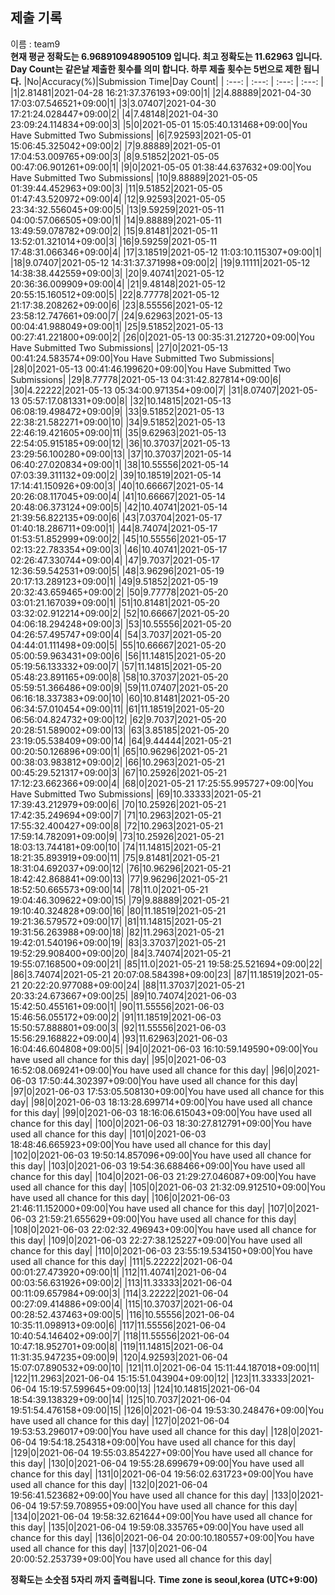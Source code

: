 


  
## 제출 기록  
이름 : team9  
**현재 평균 정확도는 6.968910948905109 입니다. 최고 정확도는 11.62963 입니다.**  
**Day Count는 같은날 제출한 횟수를 의미 합니다. 하루 제출 횟수는 5번으로 제한 됩니다.**
|No|Accuracy(%)|Submission Time|Day Count|
| :---: | :---: | :---: | :---: |
|1|2.81481|2021-04-28 16:21:37.376193+09:00|1|
|2|4.88889|2021-04-30 17:03:07.546521+09:00|1|
|3|3.07407|2021-04-30 17:21:24.028447+09:00|2|
|4|7.48148|2021-04-30 23:09:24.114834+09:00|3|
|5|0|2021-05-01 15:05:40.131468+09:00|You Have Submitted Two Submissions|
|6|7.92593|2021-05-01 15:06:45.325042+09:00|2|
|7|9.88889|2021-05-01 17:04:53.009765+09:00|3|
|8|9.51852|2021-05-05 00:47:06.901261+09:00|1|
|9|0|2021-05-05 01:38:44.637632+09:00|You Have Submitted Two Submissions|
|10|9.88889|2021-05-05 01:39:44.452963+09:00|3|
|11|9.51852|2021-05-05 01:47:43.520972+09:00|4|
|12|9.92593|2021-05-05 23:34:32.556045+09:00|5|
|13|9.59259|2021-05-11 04:00:57.066505+09:00|1|
|14|9.88889|2021-05-11 13:49:59.078782+09:00|2|
|15|9.81481|2021-05-11 13:52:01.321014+09:00|3|
|16|9.59259|2021-05-11 17:48:31.066346+09:00|4|
|17|3.18519|2021-05-12 11:03:10.115307+09:00|1|
|18|9.07407|2021-05-12 14:31:37.371998+09:00|2|
|19|9.11111|2021-05-12 14:38:38.442559+09:00|3|
|20|9.40741|2021-05-12 20:36:36.009909+09:00|4|
|21|9.48148|2021-05-12 20:55:15.160512+09:00|5|
|22|8.77778|2021-05-12 21:17:38.208262+09:00|6|
|23|8.55556|2021-05-12 23:58:12.747661+09:00|7|
|24|9.62963|2021-05-13 00:04:41.988049+09:00|1|
|25|9.51852|2021-05-13 00:27:41.221800+09:00|2|
|26|0|2021-05-13 00:35:31.212720+09:00|You Have Submitted Two Submissions|
|27|0|2021-05-13 00:41:24.583574+09:00|You Have Submitted Two Submissions|
|28|0|2021-05-13 00:41:46.199620+09:00|You Have Submitted Two Submissions|
|29|8.77778|2021-05-13 04:31:42.827814+09:00|6|
|30|4.22222|2021-05-13 05:34:00.971354+09:00|7|
|31|8.07407|2021-05-13 05:57:17.081331+09:00|8|
|32|10.14815|2021-05-13 06:08:19.498472+09:00|9|
|33|9.51852|2021-05-13 22:38:21.582271+09:00|10|
|34|9.51852|2021-05-13 22:46:19.421605+09:00|11|
|35|9.62963|2021-05-13 22:54:05.915185+09:00|12|
|36|10.37037|2021-05-13 23:29:56.100280+09:00|13|
|37|10.37037|2021-05-14 06:40:27.020834+09:00|1|
|38|10.55556|2021-05-14 07:03:39.311132+09:00|2|
|39|10.18519|2021-05-14 17:14:41.150926+09:00|3|
|40|10.66667|2021-05-14 20:26:08.117045+09:00|4|
|41|10.66667|2021-05-14 20:48:06.373124+09:00|5|
|42|10.40741|2021-05-14 21:39:56.822135+09:00|6|
|43|7.03704|2021-05-17 01:40:18.286711+09:00|1|
|44|8.74074|2021-05-17 01:53:51.852999+09:00|2|
|45|10.55556|2021-05-17 02:13:22.783354+09:00|3|
|46|10.40741|2021-05-17 02:26:47.330744+09:00|4|
|47|9.7037|2021-05-17 12:36:59.542531+09:00|5|
|48|3.96296|2021-05-19 20:17:13.289123+09:00|1|
|49|9.51852|2021-05-19 20:32:43.659465+09:00|2|
|50|9.77778|2021-05-20 03:01:21.167039+09:00|1|
|51|10.81481|2021-05-20 03:32:02.912214+09:00|2|
|52|10.66667|2021-05-20 04:06:18.294248+09:00|3|
|53|10.55556|2021-05-20 04:26:57.495747+09:00|4|
|54|3.7037|2021-05-20 04:44:01.111498+09:00|5|
|55|10.66667|2021-05-20 05:00:59.963431+09:00|6|
|56|11.14815|2021-05-20 05:19:56.133332+09:00|7|
|57|11.14815|2021-05-20 05:48:23.891165+09:00|8|
|58|10.37037|2021-05-20 05:59:51.366486+09:00|9|
|59|11.07407|2021-05-20 06:16:18.337383+09:00|10|
|60|10.81481|2021-05-20 06:34:57.010454+09:00|11|
|61|11.18519|2021-05-20 06:56:04.824732+09:00|12|
|62|9.7037|2021-05-20 20:28:51.589002+09:00|13|
|63|3.85185|2021-05-20 23:19:05.538409+09:00|14|
|64|9.44444|2021-05-21 00:20:50.126896+09:00|1|
|65|10.96296|2021-05-21 00:38:03.983812+09:00|2|
|66|10.2963|2021-05-21 00:45:29.521317+09:00|3|
|67|10.25926|2021-05-21 17:12:23.662366+09:00|4|
|68|0|2021-05-21 17:25:55.995727+09:00|You Have Submitted Two Submissions|
|69|10.33333|2021-05-21 17:39:43.212979+09:00|6|
|70|10.25926|2021-05-21 17:42:35.249694+09:00|7|
|71|10.2963|2021-05-21 17:55:32.400427+09:00|8|
|72|10.2963|2021-05-21 17:59:14.782091+09:00|9|
|73|10.25926|2021-05-21 18:03:13.744181+09:00|10|
|74|11.14815|2021-05-21 18:21:35.893919+09:00|11|
|75|9.81481|2021-05-21 18:31:04.692037+09:00|12|
|76|10.96296|2021-05-21 18:42:42.868841+09:00|13|
|77|9.96296|2021-05-21 18:52:50.665573+09:00|14|
|78|11.0|2021-05-21 19:04:46.309622+09:00|15|
|79|9.88889|2021-05-21 19:10:40.324828+09:00|16|
|80|11.18519|2021-05-21 19:21:36.579572+09:00|17|
|81|11.14815|2021-05-21 19:31:56.263988+09:00|18|
|82|11.2963|2021-05-21 19:42:01.540196+09:00|19|
|83|3.37037|2021-05-21 19:52:29.908400+09:00|20|
|84|3.74074|2021-05-21 19:55:07.168500+09:00|21|
|85|11.0|2021-05-21 19:58:25.521694+09:00|22|
|86|3.74074|2021-05-21 20:07:08.584398+09:00|23|
|87|11.18519|2021-05-21 20:22:20.977088+09:00|24|
|88|11.37037|2021-05-21 20:33:24.673667+09:00|25|
|89|10.74074|2021-06-03 15:42:50.455161+09:00|1|
|90|11.55556|2021-06-03 15:46:56.055172+09:00|2|
|91|11.18519|2021-06-03 15:50:57.888801+09:00|3|
|92|11.55556|2021-06-03 15:56:29.168822+09:00|4|
|93|11.62963|2021-06-03 16:04:46.604808+09:00|5|
|94|0|2021-06-03 16:10:59.149590+09:00|You have used all chance for this day|
|95|0|2021-06-03 16:52:08.069241+09:00|You have used all chance for this day|
|96|0|2021-06-03 17:50:44.302397+09:00|You have used all chance for this day|
|97|0|2021-06-03 17:53:05.508130+09:00|You have used all chance for this day|
|98|0|2021-06-03 18:13:28.699714+09:00|You have used all chance for this day|
|99|0|2021-06-03 18:16:06.615043+09:00|You have used all chance for this day|
|100|0|2021-06-03 18:30:27.812791+09:00|You have used all chance for this day|
|101|0|2021-06-03 18:48:46.665923+09:00|You have used all chance for this day|
|102|0|2021-06-03 19:50:14.857096+09:00|You have used all chance for this day|
|103|0|2021-06-03 19:54:36.688466+09:00|You have used all chance for this day|
|104|0|2021-06-03 21:29:27.046087+09:00|You have used all chance for this day|
|105|0|2021-06-03 21:32:09.912510+09:00|You have used all chance for this day|
|106|0|2021-06-03 21:46:11.152000+09:00|You have used all chance for this day|
|107|0|2021-06-03 21:59:21.655629+09:00|You have used all chance for this day|
|108|0|2021-06-03 22:02:32.496943+09:00|You have used all chance for this day|
|109|0|2021-06-03 22:27:38.125227+09:00|You have used all chance for this day|
|110|0|2021-06-03 23:55:19.534150+09:00|You have used all chance for this day|
|111|5.22222|2021-06-04 00:01:27.473920+09:00|1|
|112|11.40741|2021-06-04 00:03:56.631926+09:00|2|
|113|11.33333|2021-06-04 00:11:09.657984+09:00|3|
|114|3.22222|2021-06-04 00:27:09.414886+09:00|4|
|115|10.37037|2021-06-04 00:28:52.437463+09:00|5|
|116|10.55556|2021-06-04 10:35:11.098913+09:00|6|
|117|11.55556|2021-06-04 10:40:54.146402+09:00|7|
|118|11.55556|2021-06-04 10:47:18.952701+09:00|8|
|119|11.14815|2021-06-04 11:31:35.947235+09:00|9|
|120|4.92593|2021-06-04 15:07:07.890532+09:00|10|
|121|11.0|2021-06-04 15:11:44.187018+09:00|11|
|122|11.2963|2021-06-04 15:15:51.043904+09:00|12|
|123|11.33333|2021-06-04 15:19:57.599645+09:00|13|
|124|10.14815|2021-06-04 18:54:39.138329+09:00|14|
|125|10.7037|2021-06-04 19:51:54.476158+09:00|15|
|126|0|2021-06-04 19:53:30.248476+09:00|You have used all chance for this day|
|127|0|2021-06-04 19:53:53.296017+09:00|You have used all chance for this day|
|128|0|2021-06-04 19:54:18.254318+09:00|You have used all chance for this day|
|129|0|2021-06-04 19:55:03.854227+09:00|You have used all chance for this day|
|130|0|2021-06-04 19:55:28.699679+09:00|You have used all chance for this day|
|131|0|2021-06-04 19:56:02.631723+09:00|You have used all chance for this day|
|132|0|2021-06-04 19:56:41.523682+09:00|You have used all chance for this day|
|133|0|2021-06-04 19:57:59.708955+09:00|You have used all chance for this day|
|134|0|2021-06-04 19:58:32.621644+09:00|You have used all chance for this day|
|135|0|2021-06-04 19:59:08.335765+09:00|You have used all chance for this day|
|136|0|2021-06-04 20:00:10.180557+09:00|You have used all chance for this day|
|137|0|2021-06-04 20:00:52.253739+09:00|You have used all chance for this day|


**정확도는 소숫점 5자리 까지 출력됩니다.**
**Time zone is seoul,korea (UTC+9:00)**
